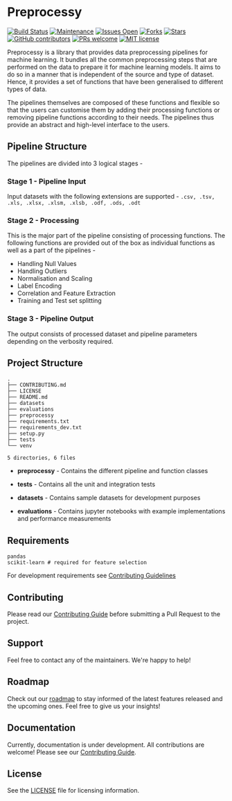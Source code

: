 # Preprocessy

[![Build Status](https://travis-ci.org/preprocessy/preprocessy.svg?branch=master)](https://travis-ci.org/preprocessy/preprocessy)
[![Maintenance](https://img.shields.io/badge/Maintained%3F-yes-sucess.svg)](https://gitHub.com/preprocessy/preprocessy/graphs/commit-activity)
[![Issues Open](https://img.shields.io/github/issues/preprocessy/preprocessy)](https://github.com/preprocessy/preprocessy/issues)
[![Forks](https://img.shields.io/github/forks/preprocessy/preprocessy)](https://github.com/preprocessy/preprocessy/forks)
[![Stars](https://img.shields.io/github/stars/preprocessy/preprocessy)](https://github.com/preprocessy/preprocessy/stars)
[![GitHub contributors](https://img.shields.io/github/contributors/preprocessy/preprocessy)](https://gitHub.com/preprocessy/preprocessy/graphs/contributors/)
[![PRs welcome](https://img.shields.io/badge/PRs-welcome-brightgreen.svg?style=flat)](https://github.com/dwyl/esta/issues)
[![MIT license](https://img.shields.io/badge/License-MIT-informational.svg)](https://lbesson.mit-license.org/)

Preprocessy is a library that provides data preprocessing pipelines for machine learning. It bundles all the common preprocessing steps that are performed on the data to prepare it for machine learning models. It aims to do so in a manner that is independent of the source and type of dataset. Hence, it provides a set of functions that have been generalised to different types of data.

The pipelines themselves are composed of these functions and flexible so that the users can customise them by adding their processing functions or removing pipeline functions according to their needs. The pipelines thus provide an abstract and high-level interface to the users.

## Pipeline Structure

The pipelines are divided into 3 logical stages -

### Stage 1 - Pipeline Input

Input datasets with the following extensions are supported - `.csv, .tsv, .xls, .xlsx, .xlsm, .xlsb, .odf, .ods, .odt`

### Stage 2 - Processing

This is the major part of the pipeline consisting of processing functions. The following functions are provided out of the box as individual functions as well as a part of the pipelines -

- Handling Null Values
- Handling Outliers
- Normalisation and Scaling
- Label Encoding
- Correlation and Feature Extraction
- Training and Test set splitting

### Stage 3 - Pipeline Output

The output consists of processed dataset and pipeline parameters depending on the verbosity required.

## Project Structure

```
.
├── CONTRIBUTING.md
├── LICENSE
├── README.md
├── datasets
├── evaluations
├── preprocessy
├── requirements.txt
├── requirements_dev.txt
├── setup.py
├── tests
└── venv

5 directories, 6 files
```

- **preprocessy** - Contains the different pipeline and function classes

- **tests** - Contains all the unit and integration tests

- **datasets** - Contains sample datasets for development purposes

- **evaluations** - Contains jupyter notebooks with example implementations and performance measurements

## Requirements

```
pandas
scikit-learn # required for feature selection
```

For development requirements see [Contributing Guidelines](https://github.com/preprocessy/preprocessy/blob/master/CONTRIBUTING.md)

## Contributing

Please read our [Contributing Guide](https://github.com/preprocessy/preprocessy/blob/master/CONTRIBUTING.md) before submitting a Pull Request to the project.

## Support

Feel free to contact any of the maintainers. We're happy to help!

## Roadmap

Check out our [roadmap](https://github.com/preprocessy/preprocessy/projects/1) to stay informed of the latest features released and the upcoming ones. Feel free to give us your insights!

## Documentation

Currently, documentation is under development. All contributions are welcome! Please see our [Contributing Guide](https://github.com/preprocessy/preprocessy/blob/master/CONTRIBUTING.md).

## License

See the [LICENSE](https://github.com/preprocessy/preprocessy/blob/master/LICENSE) file for licensing information.
